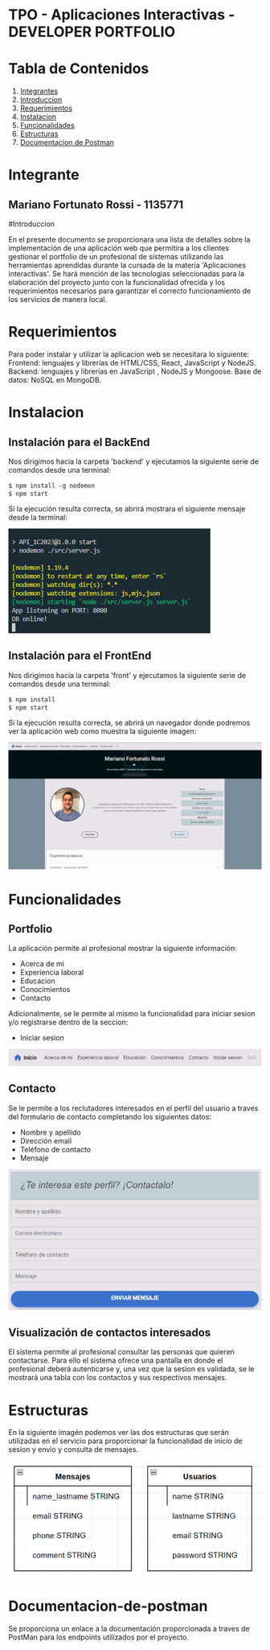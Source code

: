 # TPO - Aplicaciones Interactivas - DEVELOPER PORTFOLIO

# Tabla de Contenidos

1. [Integrantes](#integrante)
2. [Introduccion](#introduccion)
3. [Requerimientos](#requerimientos)
4. [Instalacion](#instalacion)
5. [Funcionalidades](#funcionalidades)
6. [Estructuras](#estructuras)
7. [Documentacion de Postman](#documentacion-de-postman)

# Integrante

## Mariano Fortunato Rossi - 1135771

#Introduccion

En el presente documento se proporcionara una lista de detalles sobre la implementación de una aplicación web que permitira a los clientes gestionar el portfolio de un profesional de sistemas utilizando las herramientas aprendidas durante la cursada de la materia 'Aplicaciones interactivas'. Se hará mención de las tecnologias seleccionadas para la elaboración del proyecto junto con la funcionalidad ofrecida y los requerimientos necesarios para garantizar el correcto funcionamiento de los servicios de manera local.

# Requerimientos

Para poder instalar y utilizar la aplicacion web se necesitara lo siguiente:
Frontend: lenguajes y librerías de HTML/CSS, React, JavaScript y NodeJS.
Backend: lenguajes y librerías en JavaScript , NodeJS y Mongoose.
Base de datos: NoSQL en MongoDB.

# Instalacion

## Instalación para el BackEnd

Nos dirigimos hacia la carpeta 'backend' y ejecutamos la siguiente serie de comandos desde una terminal:
```
$ npm install -g nodemon
$ npm start
```
Si la ejecución resulta correcta, se abrirá mostrara el siguiente mensaje desde la terminal:

![BackEnd](./img/BackEnd.png)

## Instalación para el FrontEnd

Nos dirigimos hacia la carpeta 'front' y ejecutamos la siguiente serie de comandos desde una terminal:
```
$ npm install
$ npm start
```
Si la ejecución resulta correcta, se abrirá un navegador donde podremos ver la aplicación web como muestra la siguiente imagen:

![Pagina inicio](./img/Home.png)


# Funcionalidades

## Portfolio

La aplicación permite al profesional mostrar la siguiente información:
* Acerca de mi
* Experiencia laboral
* Educacion
* Conocimientos
* Contacto

Adicionalmente, se le permite al mismo la funcionalidad para iniciar sesion y/o registrarse dentro de la seccion:
* Iniciar sesion

![Menu de opciones](./img/Menu.png)

## Contacto

Se le permite a los reclutadores interesados en el perfil del usuario a traves del formulario de contacto completando los siguientes datos:

* Nombre y apellido
* Dirección email
* Teléfono de contacto
* Mensaje

![Formulario de contacto](./img/Contacto.png)

## Visualización de contactos interesados

El sistema permite al profesional consultar las personas que quieren contactarse. Para ello el sistema ofrece una pantalla en donde el profesional deberá autenticarse y, una vez que la sesion es validada, se le mostrará una tabla con los contactos y sus respectivos mensajes.

# Estructuras

En la siguiente imagén podemos ver las dos estructuras que serán utilizadas en el servicio para proporcionar la funcionalidad de inicio de sesion y envio y consulta de mensajes.

![Estructuras](./img/Estructuras.png)

# Documentacion-de-postman

Se proporciona un enlace a la documentación proporcionada a traves de PostMan para los endpoints utilizados por el proyecto.
